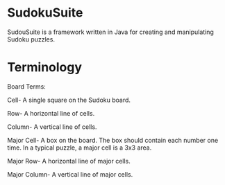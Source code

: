 SudokuSuite
===========

SudouSuite is a framework written in Java for creating and manipulating Sudoku puzzles.



Terminology
===========

Board Terms:

Cell-           A single square on the Sudoku board.

Row-            A horizontal line of cells.

Column-         A vertical line of cells.


Major Cell-     A box on the board. The box should contain each number one time. In a typical puzzle, a major cell
                  is a 3x3 area.
                  
Major Row-      A horizontal line of major cells.

Major Column-   A vertical line of major cells.
